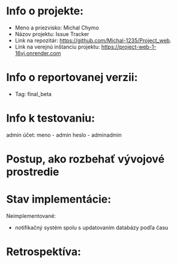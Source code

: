 # Info o projekte:
- Meno a priezvisko: Michal Chymo
- Názov projektu: Issue Tracker
- Link na repozitár: https://github.com/Michal-1235/Project_web.                 <!-- Link na Váš GitHub repozitár -->
- Link na verejnú inštanciu projektu:
https://project-web-1-16vj.onrender.com 
<!-- Link na verejný hosting, kde je Váš projekt dostupný -->

# Info o reportovanej verzii:
- Tag: final_beta    <!-- Uviesť final_cisloSubverzie, ak ste robili vo finálnej verzii zmeny pred termínom odovzdania -->

# Info k testovaniu:     
<!-- Uveďte credentials testovacích používateľov, ak sú potrebné na otestovanie Vášho projektu. Uveďte aj akékoľvek iné relevantné informácie k testovaniu. Tieto informácie môžete alternatívne poslať aj e-mailom spolu s odovzdaním finálnej verzie (napr. ak nechcete testovacie credentials zverejňovať). -->
admin účet:
meno - admin
heslo - adminadmin

# Postup, ako rozbehať vývojové prostredie 
<!-- Postup pre lokálne rozbehanie vývojového prostredia (kto si trúfa, kľudne ako Docker file / Docker compose) -->

# Stav implementácie:
<!-- V bodoch spísať, ktoré funcionality sú už implementované, rozpracované, neimplementované vôbec -->
Neimplementované:
- notifikačný systém spolu s updatovaním databázy podľa času 

# Retrospektíva:
<!-- Keby ste to robili znovu, čo by ste urobili inak? -->
<!-- Ste hrdý na výsledky svojej práce? Ktorý aspekt projektu je podľa Vás najviac kvalitný? -->





